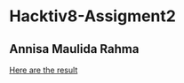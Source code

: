 # Hacktiv8-Assigment2
## Annisa Maulida Rahma
[Here are the result](https://annisam23.github.io/Hacktiv8-Assignment2/)
